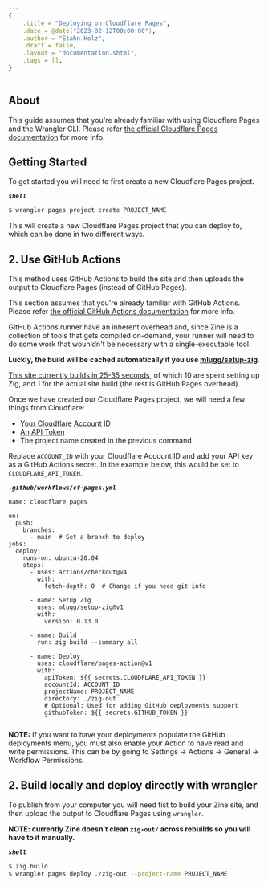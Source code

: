 ```yaml
---
{
    .title = "Deploying on Cloudflare Pages",
    .date = @date("2023-02-12T00:00:00"),
    .author = "Etahn Holz",
    .draft = false,
    .layout = "documentation.shtml",
    .tags = [],
}
---
```

## About
This guide assumes that you're already familiar with using Cloudflare Pages and the Wrangler CLI. Please refer [the official Cloudflare Pages documentation](https://developers.cloudflare.com/pages/) for more info.

## Getting Started
To get started you will need to first create a new Cloudflare Pages project.

***`shell`***
```bash
$ wrangler pages project create PROJECT_NAME
```

This will create a new Cloudflare Pages project that you can deploy to, which can be done in two different ways.


## 2. Use GitHub Actions

This method uses GitHub Actions to build the site and then uploads the output to Cloudflare Pages (instead of GitHub Pages).

This section assumes that you're already familiar with GitHub Actions. Please refer [the official GitHub Actions documentation](https://docs.github.com/en/actions) for more info.

GitHub Actions runner have an inherent overhead and, since Zine is a collection of tools that gets compiled on-demand, your runner will need to do some work that wounldn't be necessary with a single-executable tool.

**Luckly, the build will be cached automatically if you use [mlugg/setup-zig](https://github.com/marketplace/actions/setup-zig-compiler)**.

[This site currently builds in 25-35 seconds](https://github.com/kristoff-it/zine/actions), of which 10 are spent setting up Zig, and 1 for the actual site build (the rest is GitHub Pages overhead).

Once we have created our Cloudflare Pages project, we will need a few things from Cloudflare:
- [Your Cloudflare Account ID](https://github.com/cloudflare/pages-action#get-account-id)
- [An API Token](https://github.com/cloudflare/pages-action#generate-an-api-token)
- The project name created in the previous command

Replace `ACCOUNT_ID` with your Cloudflare Account ID and add your API key as a GitHub Actions secret. In the example below, this would be set to `CLOUDFLARE_API_TOKEN`.

***`.github/workflows/cf-pages.yml`***
```
name: cloudflare pages

on:
  push:
    branches:
      - main  # Set a branch to deploy
jobs:
  deploy:
    runs-on: ubuntu-20.04
    steps:
      - uses: actions/checkout@v4
        with:
          fetch-depth: 0  # Change if you need git info

      - name: Setup Zig
        uses: mlugg/setup-zig@v1
        with:
          version: 0.13.0
          
      - name: Build
        run: zig build --summary all
          
      - name: Deploy
        uses: cloudflare/pages-action@v1
        with:
          apiToken: ${{ secrets.CLOUDFLARE_API_TOKEN }}
          accountId: ACCOUNT_ID
          projectName: PROJECT_NAME
          directory: ./zig-out
          # Optional: Used for adding GitHub deployments support
          githubToken: ${{ secrets.GITHUB_TOKEN }}
          
```
**NOTE:** If you want to have your deployments populate the GitHub deployments menu, you must also enable your Action to have read and write permissions. This can be by going to Settings -> Actions -> General -> Workflow Permissions.

## 2. Build locally and deploy directly with wrangler
To publish from your computer you will need fist to build your Zine site, and then upload the output to Cloudflare Pages using `wrangler`.

**NOTE: currently Zine doesn't clean `zig-out/` across rebuilds so you will have to it manually.**

***`shell`***
```bash
$ zig build 
$ wrangler pages deploy ./zig-out --project-name PROJECT_NAME
```
